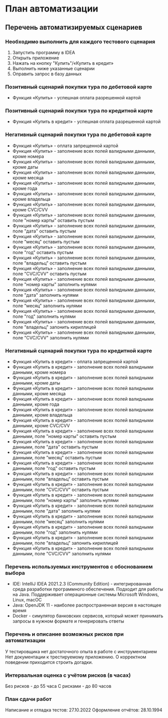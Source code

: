 <h1>План автоматизации </h1>

<h2> Перечень автоматизируемых сценариев  </h2>

<h3>Необходимо выполнить для каждого тестового сценария</h3>

1. Запустить программу в IDEA
2. Открыть приложение
3. Нажать на кнопку "Купить"/«Купить в кредит»
4. Выполнить ниже указанные сценарии
5. Оправить запрос в базу данных

<h3> Позитивный сценарий покупки тура по дебетовой карте </h3>

* Функция «Купить» - успешная оплата разрешенной картой

<h3> Позитивный сценарий покупки тура по кредитной карте </h3>

* Функция «Купить в кредит» - успешная оплата разрешенной картой

<h3> Негативный сценарий покупки тура по дебетовой карте </h3>

* Функция «Купить» - оплата запрещенной картой
* Функция «Купить» - заполнение всех полей валидными данными, кроме номера
* Функция «Купить» - заполнение всех полей валидными данными, кроме даты
* Функция «Купить» - заполнение всех полей валидными данными, кроме месяца
* Функция «Купить» - заполнение всех полей валидными данными, кроме года
* Функция «Купить» - заполнение всех полей валидными данными, кроме владельца
* Функция «Купить» - заполнение всех полей валидными данными, кроме CVC/CVV
* Функция «Купить» - заполнение всех полей валидными данными, поле "номер карты" оставить пустым
* Функция «Купить» - заполнение всех полей валидными данными, поле "дата" оставить пустым
* Функция «Купить» - заполнение всех полей валидными данными, поле "месяц" оставить пустым
* Функция «Купить» - заполнение всех полей валидными данными, поле "год" оставить пустым
* Функция «Купить» - заполнение всех полей валидными данными, поле "владельц" оставить пустым
* Функция «Купить» - заполнение всех полей валидными данными, поле "CVC/CVV" оставить пустым
* Функция «Купить» - заполнение всех полей валидными данными, поле "номер карты" заполнить нулями
* Функция «Купить» - заполнение всех полей валидными данными, поле "дата" заполнить нулями
* Функция «Купить» - заполнение всех полей валидными данными, поле "месяц" заполнить нулями
* Функция «Купить» - заполнение всех полей валидными данными, поле "год" заполнить нулями
* Функция «Купить» - заполнение всех полей валидными данными, поле "владельц" запонить кириллицей
* Функция «Купить» - заполнение всех полей валидными данными, поле "CVC/CVV" заполнить нулями

<h3> Негативный сценарий покупки тура по кредитной карте </h3>

* Функция «Купить в кредит» - оплата запрещенной картой
* Функция «Купить в кредит» - заполнение всех полей валидными данными, кроме номера
* Функция «Купить в кредит» - заполнение всех полей валидными данными, кроме даты 
* Функция «Купить в кредит» - заполнение всех полей валидными данными, кроме месяца
* Функция «Купить в кредит» - заполнение всех полей валидными данными, кроме года
* Функция «Купить в кредит» - заполнение всех полей валидными данными, кроме владельца
* Функция «Купить в кредит» - заполнение всех полей валидными данными, кроме CVC/CVV
* Функция «Купить в кредит» - заполнение всех полей валидными данными, поле "номер карты" оставить пустым
* Функция «Купить в кредит» - заполнение всех полей валидными данными, поле "дата" оставить пустым
* Функция «Купить в кредит» - заполнение всех полей валидными данными, поле "месяц" оставить пустым
* Функция «Купить в кредит» - заполнение всех полей валидными данными, поле "год" оставить пустым
* Функция «Купить в кредит» - заполнение всех полей валидными данными, поле "владельц" оставить пустым
* Функция «Купить в кредит» - заполнение всех полей валидными данными, поле "CVC/CVV" оставить пустым
* Функция «Купить в кредит» - заполнение всех полей валидными данными, поле "номер карты" заполнить нулями
* Функция «Купить в кредит» - заполнение всех полей валидными данными, поле "дата" заполнить нулями
* Функция «Купить в кредит» - заполнение всех полей валидными данными, поле "месяц" заполнить нулями
* Функция «Купить в кредит» - заполнение всех полей валидными данными, поле "год" заполнить нулями
* Функция «Купить в кредит» - заполнение всех полей валидными данными, поле "владельц" запонить кириллицей
* Функция «Купить в кредит» - заполнение всех полей валидными данными, поле "CVC/CVV" заполнить нулями

<h3> Перечень используемых инструментов с обоснованием выбора </h3>

* IDE: IntelliJ IDEA 2021.2.3 (Community Edition) - интегрированная среда разработки программного обеспечения. Подходит для работы на Java. Поддерживает операционные системы Microsoft Windows, Linux, macOC
* Java: OpenJDK 11 - наиболее распространенная версия в настоящее время
* Docker - симулятор банковских сервисов, который может принимать запросы в нужном формате и генерировать ответы

<h3> Перечень и описание возможных рисков при автоматизации  </h3>

У тестировщика нет достаточного опыта в работе с инструментарием
Нет документации к трестируемому приложению. О корректном поведении приходится строить догадки. 

<h3> Интервальная оценка с учётом рисков (в часах) </h3>

Без рисков - до 55 часа
С рисками - до 80 часов

<h3> План сдачи работ </h3> 

Написание и отладка тестов: 27.10.2022
Оформление отчётов: 28.10.1994
